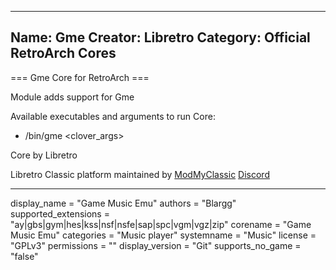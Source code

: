 -----------------------
Name: Gme
Creator: Libretro
Category: Official RetroArch Cores
-----------------------

=== Gme Core for RetroArch ===

Module adds support for Gme

Available executables and arguments to run Core:
- /bin/gme <rom> <clover_args>

Core by Libretro

Libretro Classic platform maintained by [ModMyClassic](https://modmyclassic.com) [Discord](https://discordapp.com/invite/8gygsrw)

-----------------------

display_name = "Game Music Emu"
authors = "Blargg"
supported_extensions = "ay|gbs|gym|hes|kss|nsf|nsfe|sap|spc|vgm|vgz|zip"
corename = "Game Music Emu"
categories = "Music player"
systemname = "Music"
license = "GPLv3"
permissions = ""
display_version = "Git"
supports_no_game = "false"
